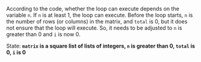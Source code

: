 According to the code, whether the loop can execute depends on the variable `n`. If `n` is at least 1, the loop can execute. Before the loop starts, `n` is the number of rows (or columns) in the matrix, and `total` is 0, but it does not ensure that the loop will execute. So, it needs to be adjusted to `n` is greater than 0 and `i` is now 0.

State: **`matrix` is a square list of lists of integers, `n` is greater than 0, `total` is 0, `i` is 0**